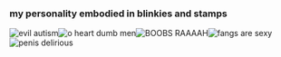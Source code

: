 ### my personality embodied in blinkies and stamps
<img alt="evil autism" src=https://64.media.tumblr.com/c1f09e768b87a0f377535210d210e950/fbd78c00206bcb28-80/s250x400/1226e8fa7a072dd98ba69d95c46f052db8bc23ae.gifv><img alt="o heart dumb men" src=https://64.media.tumblr.com/88e5582a73750284f57a54633d1fe264/f897df2fab8942a0-e4/s250x400/71a42dbc926ad0a782184005afa1e752e370bec1.gifv><img alt="BOOBS RAAAAH" src=https://64.media.tumblr.com/83ef8e9d05b2e09f49d03faa6d35e021/af0d3e830062c411-83/s250x400/1f1cc0f5ff76dfff0b44582eb8a7842728b45908.gifv><img alt="fangs are sexy" src=https://64.media.tumblr.com/dc322a759a9821fdbd66e8ce9f6e7e3d/a364ac8eef42b0d9-83/s250x400/bddd23b4cda98452579debf59791c394fe27c9db.gifv><img alt="penis delirious" src=https://64.media.tumblr.com/9f13b21c97e084ad64bea1367b8bb3d2/b4f54c7f92bc9f3b-bb/s250x400/817bdd016480daec13700e86508b73972d17fa5f.gifv>

<img alt="" src=https://64.media.tumblr.com/987a92588165d7d25853de3c849216ca/2f1aa3536da563b3-2b/s250x400/b878c51f1a33d5ff58e481580c052c4bb2baecac.pnj><img alt="" src=https://64.media.tumblr.com/b0f82ac84ab729eb87310b342e74fd75/2f1aa3536da563b3-58/s250x400/2c452b6cf165025bc120d50167d0f1d6ab0a7ffd.pnj><img alt="" src=https://64.media.tumblr.com/8366b5ff9e5a18e3022b5371c5f0fce7/4875112d6ada288f-21/s250x400/86f68cc219128accd9e18977378d1fd282a6ce9d.gifv>
